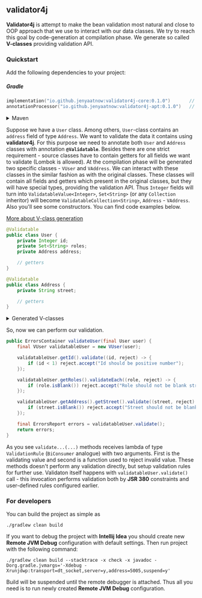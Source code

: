 ## validator4j
**Validator4j** is attempt to make the bean validation most natural and close to OOP approach that we use to interact
with our data classes. We try to reach this goal by code-generation at compilation phase.
We generate so called **V-classes** providing validation API.

### Quickstart
Add the following dependencies to your project:

##### Gradle

```kotlin
implementation("io.github.jenyaatnow:validator4j-core:0.1.0")       // base validator4j functionality
annotationProcessor("io.github.jenyaatnow:validator4j-apt:0.1.0")   // annotation processor used to generate V-classes
```

<details><summary>Maven</summary>
<p>
  
```xml
<!-- base validator4j functionality -->
<dependency>
  <groupId>io.github.jenyaatnow</groupId>
  <artifactId>validator4j-core</artifactId>
  <version>0.1.0</version>
</dependency>

<!-- annotation processor used to generate V-classes -->
<dependency>
  <groupId>io.github.jenyaatnow</groupId>
  <artifactId>validator4j-apt</artifactId>
  <version>0.1.0</version>
  <optional>true</optional>
</dependency>
```

</p>
</details>

Suppose we have a `User` class. Among others, `User`-class contains an `address` field of type `Address`.
We want to validate the data it contains using **validator4j**. For this purpose we need to annotate both `User`
and `Address` classes with annotation **`@Validatable`**. Besides there are one strict requirement - source classes
have to contain getters for all fields we want to validate (Lombok is allowed). At the compilation phase will be
generated two specific classes - `VUser` and `VAddress`. We can interact with these classes in the similar fashion
as with the original classes. These classes will contain all fields and getters which present in the original classes,
but they will have special types, providing the validation API. Thus `Integer` fields will turn
into `ValidatableValue<Integer>`, `Set<String>` (or any `Collection` inheritor) will become `ValidatableCollection<String>`,
`Address` - `VAddress`. Also you'll see some constructors. You can find code examples below.

[More about V-class generation](docs/GENERATION_RULES.md)

```java
@Validatable
public class User {
    private Integer id;
    private Set<String> roles;
    private Address address;

    // getters
}

@Validatable
public class Address {
    private String street;

    // getters
}
```

<details><summary>Generated V-classes</summary>
<p>
  
```java
public final class VUser extends ValidatableObject<User> {

    private final ValidatableValue<Integer> id;

    private final ValidatableCollection<String> roles;

    private final VAddress address;

    public VUser(final User value) {
        this(ValidatableReference.PATH_ROOT, value, ErrorsContainer.getErrorsContainer());

        Checks.nonNull(value, "value");
    }

    public VUser(final String path, final User value, final ErrorsContainer errors) {
        super(path, value, errors);

        this.id = new ValidatableValue<>(appendPath("id"), safeGet(value, User::getId), errors);
        this.roles = new ValidatableCollection<>(appendPath("roles"), safeGet(value, User::getRoles), errors);
        this.address = new VAddress(appendPath("address"), safeGet(value, User::getAddress), errors);
    }

    public ValidatableValue<Integer> getId() {
        return id;
    }

    public ValidatableCollection<String> getRoles() {
        return roles;
    }

    public VAddress getAddress() {
        return address;
    }
}



public final class VAddress extends ValidatableObject<Address> {

    private final ValidatableValue<String> street;

    public VAddress(final Address value) {
        this(ValidatableReference.PATH_ROOT, value, ErrorsContainer.getErrorsContainer());

        Checks.nonNull(value, "value");
    }

    public VAddress(final String path, final Address value, final ErrorsContainer errors) {
        super(path, value, errors);

        this.street = new ValidatableValue<>(appendPath("street"), safeGet(value, Address::getStreet), errors);
    }

    public ValidatableValue<String> getStreet() {
        return street;
    }
}
```

</p>
</details>

So, now we can perform our validation.

```java
public ErrorsContainer validateUser(final User user) {
    final VUser validatableUser = new VUser(user);

    validatableUser.getId().validate((id, reject) -> {
        if (id < 1) reject.accept("Id should be positive number");
    });

    validatableUser.getRoles().validateEach((role, reject) -> {
        if (role.isBlank()) reject.accept("Role should not be blank string");
    });

    validatableUser.getAddress().getStreet().validate((street, reject) -> {
        if (street.isBlank()) reject.accept("Street should not be blank string");
    });

    final ErrorsReport errors = validatableUser.validate();
    return errors;
}
```
As you see `validate...(...)` methods receives lambda of type `ValidationRule` (`BiConsumer` analogue) with two arguments.
First is the validating value and second is a function used to reject invalid value. These methods doesn't perform
any validation directly, but setup validation rules for further use. Validaton itself happens with
`validatableUser.validate()` call - this invocation performs validation both by **JSR 380** constraints
and user-defined rules configured earlier.


### For developers
You can build the project as simple as 
```
./gradlew clean build
```

If you want to debug the project with **Intellij Idea** you should create new **Remote JVM Debug** configuration
with default settings. Then run project with the following command:
```
./gradlew clean build --stacktrace -x check -x javadoc -Dorg.gradle.jvmargs='-Xdebug -Xrunjdwp:transport=dt_socket,server=y,address=5005,suspend=y'
```
Build will be suspended until the remote debugger is attached. Thus all you need is to run newly created
**Remote JVM Debug** configuration. 
